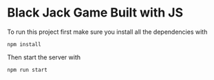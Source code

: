 # Black Jack Game Built with JS

To run this project first make sure you install all the dependencies with
```shell
npm install
```
Then start the server with
```shell
npm run start
```
